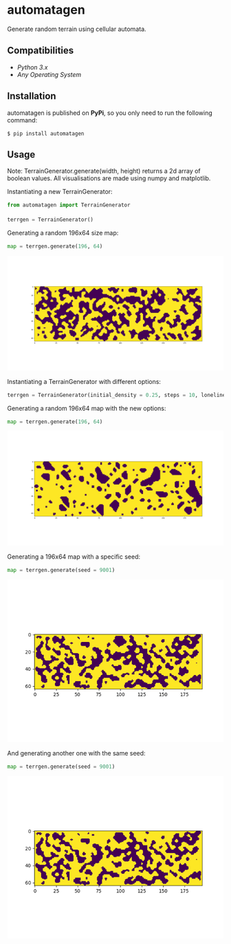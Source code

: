 # automatagen
Generate random terrain using cellular automata.

Compatibilities
------------

* *Python 3.x*
* *Any Operating System*

Installation
------------

automatagen is published on **PyPi**, so you only need to run the following command:

    $ pip install automatagen
    
Usage
------------

Note: TerrainGenerator.generate(width, height) returns a 2d array of boolean values. All visualisations are made using numpy and matplotlib.

Instantiating a new TerrainGenerator:

```python
from automatagen import TerrainGenerator
    
terrgen = TerrainGenerator()
```

Generating a random 196x64 size map:

```python
map = terrgen.generate(196, 64)
```
![196x64 default settings](196x64_default.png?raw=true "196x64 default settings")

Instantiating a TerrainGenerator with different options:

```python
terrgen = TerrainGenerator(initial_density = 0.25, steps = 10, loneliness_limit = 5)
```

Generating a random 196x64 map with the new options:

```python
map = terrgen.generate(196, 64)
```
![196x64 different options](196x64_10steps_0.25density_5loneliness.png?raw=true "196x64 different options")

Generating a 196x64 map with a specific seed:

```python
map = terrgen.generate(seed = 9001)
```
![196x64 seeded map](seeded_map.png?raw=true "196x64 seeded map")

And generating another one with the same seed:

```python
map = terrgen.generate(seed = 9001)
```
![196x64 seeded map](seeded_map.png?raw=true "196x64 seeded map")
